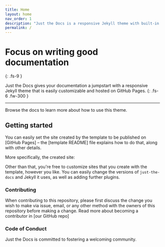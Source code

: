 ```yaml
---
title: Home
layout: home
nav_order: 1
description: "Just the Docs is a responsive Jekyll theme with built-in search that is easily customizable and hosted on GitHub Pages."
permalink: /
---
```


# Focus on writing good documentation
{: .fs-9 }

Just the Docs gives your documentation a jumpstart with a responsive Jekyll theme that is easily customizable and hosted on GitHub Pages.
{: .fs-6 .fw-300 }


---


Browse the docs to learn more about how to use this theme.

## Getting started


You can easily set the site created by the template to be published on [GitHub Pages] – the [template README] file explains how to do that, along with other details.



More specifically, the created site:



Other than that, you're free to customize sites that you create with the template, however you like. You can easily change the versions of `just-the-docs` and Jekyll it uses, as well as adding further plugins.



### Contributing

When contributing to this repository, please first discuss the change you wish to make via issue,
email, or any other method with the owners of this repository before making a change. Read more about becoming a contributor in [our GitHub repo]
</ul>

### Code of Conduct

Just the Docs is committed to fostering a welcoming community.

